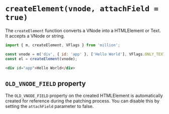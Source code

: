 # `createElement(vnode, attachField = true)`

The `createElement` function converts a VNode into a HTMLElement or Text. It accepts a VNode or string.

```js
import { m, createElement, VFlags } from 'million';

const vnode = m('div', { id: 'app' }, ['Hello World'], VFlags.ONLY_TEXT_CHILDREN);
const el = createElement(vnode);
```

```html
<div id="app">Hello World</div>
```

## `OLD_VNODE_FIELD` property

The `OLD_VNODE_FIELD` property on the created HTMLElement is automatically created for reference during the patching process. You can disable this by setting the `attachField` parameter to false.
